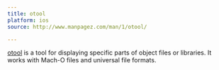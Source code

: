 ```yaml
---
title: otool
platform: ios
source: http://www.manpagez.com/man/1/otool/

---
```


[otool](http://www.manpagez.com/man/1/otool/ "otool") is a tool for displaying specific parts of object files or libraries. It works with Mach-O files and universal file formats.
